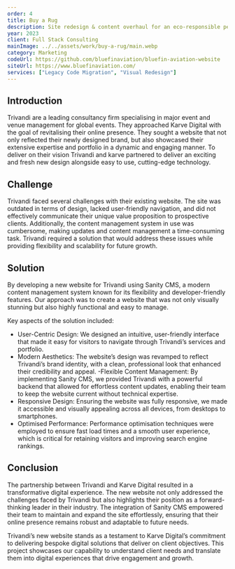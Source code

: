```yaml
---
order: 4
title: Buy a Rug
description: Site redesign & content overhaul for an eco-responsible personal care brand.
year: 2023
client: Full Stack Consulting
mainImage: ../../assets/work/buy-a-rug/main.webp
category: Marketing
codeUrl: https://github.com/bluefinaviation/bluefin-aviation-website
siteUrl: https://www.bluefinaviation.com/
services: ["Legacy Code Migration", "Visual Redesign"]
---
```


## Introduction

Trivandi are a leading consultancy firm specialising in major event and venue management for global events. They approached Karve Digital with the goal of revitalising their online presence. They sought a website that not only reflected their newly designed brand, but also showcased their extensive expertise and portfolio in a dynamic and engaging manner. To deliver on their vision Trivandi and karve partnered to deliver an exciting and fresh new design alongside easy to use, cutting-edge technology.

## Challenge

Trivandi faced several challenges with their existing website. The site was outdated in terms of design, lacked user-friendly navigation, and did not effectively communicate their unique value proposition to prospective clients. Additionally, the content management system in use was cumbersome, making updates and content management a time-consuming task. Trivandi required a solution that would address these issues while providing flexibility and scalability for future growth.

## Solution

By developing a new website for Trivandi using Sanity CMS, a modern content management system known for its flexibility and developer-friendly features. Our approach was to create a website that was not only visually stunning but also highly functional and easy to manage.

Key aspects of the solution included:

- User-Centric Design: We designed an intuitive, user-friendly interface that made it easy for visitors to navigate through Trivandi’s services and portfolio.
- Modern Aesthetics: The website’s design was revamped to reflect Trivandi’s brand identity, with a clean, professional look that enhanced their credibility and appeal.
  -Flexible Content Management: By implementing Sanity CMS, we provided Trivandi with a powerful backend that allowed for effortless content updates, enabling their team to keep the website current without technical expertise.
- Responsive Design: Ensuring the website was fully responsive, we made it accessible and visually appealing across all devices, from desktops to smartphones.
- Optimised Performance: Performance optimisation techniques were employed to ensure fast load times and a smooth user experience, which is critical for retaining visitors and improving search engine rankings.

## Conclusion

The partnership between Trivandi and Karve Digital resulted in a transformative digital experience. The new website not only addressed the challenges faced by Trivandi but also highlights their position as a forward-thinking leader in their industry. The integration of Sanity CMS empowered their team to maintain and expand the site effortlessly, ensuring that their online presence remains robust and adaptable to future needs.

Trivandi’s new website stands as a testament to Karve Digital’s commitment to delivering bespoke digital solutions that deliver on client objectives. This project showcases our capability to understand client needs and translate them into digital experiences that drive engagement and growth.
